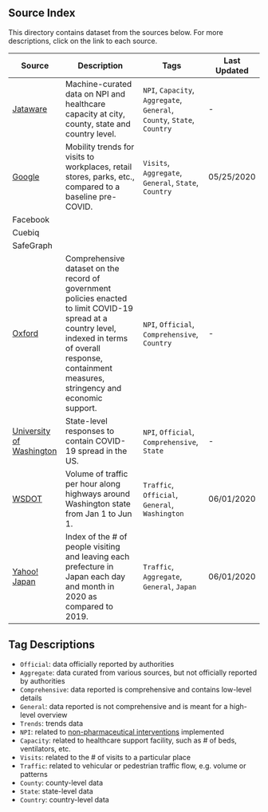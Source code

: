 ## Source Index
This directory contains dataset from the sources below. For more descriptions, click on the link to each source.

| Source | Description | Tags | Last Updated |
|-|-|-|-|
| [Jataware](https://github.com/jataware/covid-19-data) | Machine-curated data on NPI and healthcare capacity at city, county, state and country level. | `NPI`, `Capacity`, `Aggregate`, `General`, `County`, `State`, `Country` | - |
| [Google](https://www.google.com/covid19/mobility/) | Mobility trends for visits to workplaces, retail stores, parks, etc., compared to a baseline pre-COVID. | `Visits`, `Aggregate`, `General`, `State`, `Country` | 05/25/2020 |
| Facebook |  |  |  |
| Cuebiq |  |  |  |
| SafeGraph |  |  |  |
| [Oxford](https://github.com/OxCGRT/covid-policy-tracker) | Comprehensive dataset on the record of government policies enacted to limit COVID-19 spread at a country level, indexed in terms of overall response, containment measures, stringency and economic support. | `NPI`, `Official`, `Comprehensive`, `Country` | - |
| [University of Washington](https://github.com/COVID19StatePolicy/SocialDistancing) | State-level responses to contain COVID-19 spread in the US. | `NPI`, `Official`, `Comprehensive`, `State` | - |
| [WSDOT](https://tracflow.wsdot.wa.gov/contourdata/brainscan) | Volume of traffic per hour along highways around Washington state from Jan 1 to Jun 1. | `Traffic`, `Official`, `General`, `Washington` | 06/01/2020 |
| [Yahoo! Japan](https://ds.yahoo.co.jp/report/) | Index of the # of people visiting and leaving each prefecture in Japan each day and month in 2020 as compared to 2019. | `Traffic`, `Aggregate`, `General`, `Japan` | 06/01/2020 |

## Tag Descriptions
- `Official`: data officially reported by authorities
- `Aggregate`: data curated from various sources, but not officially reported by authorities
- `Comprehensive`: data reported is comprehensive and contains low-level details
- `General`: data reported is not comprehensive and is meant for a high-level overview
- `Trends`: trends data
- `NPI`: related to [non-pharmaceutical interventions](https://www.cdc.gov/nonpharmaceutical-interventions/index.html) implemented
- `Capacity`: related to healthcare support facility, such as # of beds, ventilators, etc.
- `Visits`: related to the # of visits to a particular place
- `Traffic`: related to vehicular or pedestrian traffic flow, e.g. volume or patterns
- `County`: county-level data
- `State`: state-level data
- `Country`: country-level data
